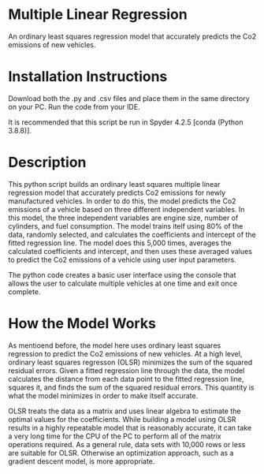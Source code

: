# Multiple Linear Regression
An ordinary least squares regression model that accurately predicts the Co2 emissions of new vehicles.

# Installation Instructions
Download both the .py and .csv files and place them in the same directory on your PC. Run the code from your IDE.

It is recommended that this script be run in Spyder 4.2.5 [conda (Python 3.8.8)]. 

# Description
This python script builds an ordinary least squares multiple linear regression model that accurately predicts Co2 emissions for newly manufactured vehicles. In order to do this, the model predicts the Co2 emissions of a vehicle based on three different independent variables. In this model, the three independent variables are engine size, number of cylinders, and fuel consumption. The model trains itelf using 80% of the data, randomly selected, and calculates the coefficients and intercept of the fitted regression line. The model does this 5,000 times, averages the calculated coefficients and intercept, and then uses these averaged values to predict the Co2 emissions of a vehicle using user input parameters.

The python code creates a basic user interface using the console that allows the user to calculate multiple vehicles at one time and exit once complete. 

# How the Model Works
As mentioend before, the model here uses ordinary least squares regression to predict the Co2 emissions of new vehicles. At a high level, ordinary least squares regresson (OLSR) minimizes the sum of the squared residual errors. Given a fitted regression line through the data, the model calculates the distance from each data point to the fitted regression line, squares it, and finds the sum of the squared residual errors. This quantity is what the model minimizes in order to make itself accurate.

OLSR treats the data as a matrix and uses linear algebra to estimate the optimal values for the coefficients. While building a model using OLSR results in a highly repeatable model that is reasonably accurate, it can take a very long time for the CPU of the PC to perform all of the matrix operations required. As a general rule, data sets with 10,000 rows or less are suitable for OLSR. Otherwise an optimization approach, such as a gradient descent model, is more appropriate. 

# 

